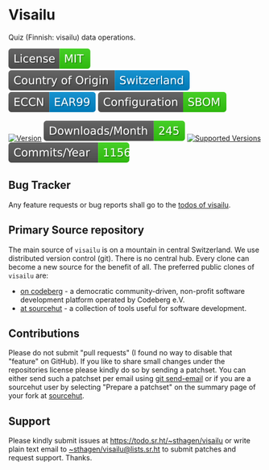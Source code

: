 # Visailu

Quiz (Finnish: visailu) data operations.

[![license](badges/license-spdx-mit.svg)](https://git.sr.ht/~sthagen/visailu/tree/default/item/LICENSE)
[![Country of Origin](badges/country-of-origin-name-switzerland-neutral.svg)](https://git.sr.ht/~sthagen/visailu/tree/default/item/COUNTRY-OF-ORIGIN)
[![Export Classification Control Number (ECCN)](badges/export-control-classification-number_eccn-ear99-neutral.svg)](https://git.sr.ht/~sthagen/visailu/tree/default/item/EXPORT-CONTROL-CLASSIFICATION-NUMBER)
[![Configuration](badges/configuration-sbom.svg)](third-party/index.html)

[![Version](https://img.shields.io/pypi/v/visailu.svg?style=flat)](https://pypi.python.org/pypi/visailu/)
[![Downloads](badges/downloads-per-month.svg)](https://pepy.tech/project/visailu)
[![Supported Versions](https://img.shields.io/pypi/pyversions/visailu.svg?style=flat)](https://pypi.python.org/pypi/visailu/)
[![Maintenance Status](badges/commits-per-year.svg)](https://git.sr.ht/~sthagen/visailu/log)

## Bug Tracker

Any feature requests or bug reports shall go to the [todos of visailu](https://todo.sr.ht/~sthagen/visailu).

## Primary Source repository

The main source of `visailu` is on a mountain in central Switzerland.
We use distributed version control (git).
There is no central hub.
Every clone can become a new source for the benefit of all.
The preferred public clones of `visailu` are:

* [on codeberg](https://codeberg.org/sthagen/visailu) - a democratic community-driven, non-profit software development platform operated by Codeberg e.V.
* [at sourcehut](https://git.sr.ht/~sthagen/visailu) - a collection of tools useful for software development.

## Contributions

Please do not submit "pull requests" (I found no way to disable that "feature" on GitHub).
If you like to share small changes under the repositories license please kindly do so by sending a patchset.
You can either send such a patchset per email using [git send-email](https://git-send-email.io) or
if you are a sourcehut user by selecting "Prepare a patchset" on the summary page of your fork at [sourcehut](https://git.sr.ht/).

## Support

Please kindly submit issues at <https://todo.sr.ht/~sthagen/visailu> or write plain text email to <~sthagen/visailu@lists.sr.ht> to submit patches and request support. Thanks.
